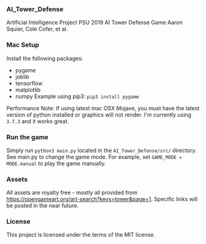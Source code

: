 ### AI_Tower_Defense
Artificial Intelligence Project PSU 2019 AI Tower Defense Game   Aaron Squier, Cole Cofer, et al.

### Mac Setup
Install the following packages:
* pygame
* joblib
* tensorflow
* matplotlib
* numpy
Example using pip3: `pip3 install pygame`

Performance Note: If using latest mac OSX Mojave, you must have the latest version of python installed or graphics will not render.
I'm currently using `3.7.3` and it works great.

### Run the game
Simply run `python3 main.py` located in the `AI_Tower_Defense/src/` directory.
See main.py to change the game mode. For example, set `GAME_MODE = MODE.manual` to play the game manually.

### Assets
All assets are royalty free - mostly all provided from https://opengameart.org/art-search?keys=tower&page=1.
Specific links will be posted in the near future.

### License
This project is licensed under the terms of the MIT license.
